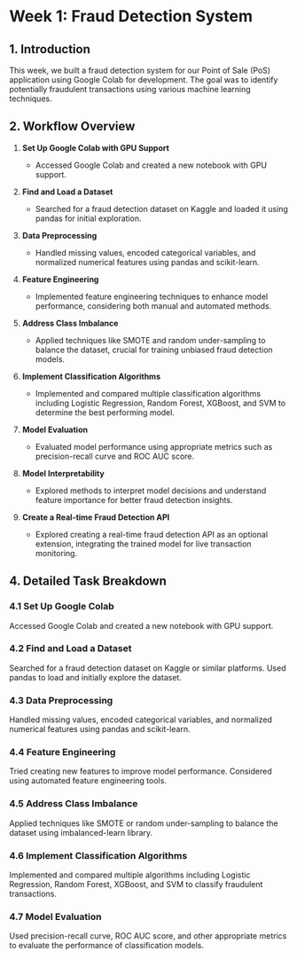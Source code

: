 # Week 1: Fraud Detection System

## 1. Introduction
This week, we built a fraud detection system for our Point of Sale (PoS) application using Google Colab for development. The goal was to identify potentially fraudulent transactions using various machine learning techniques.

## 2. Workflow Overview
1. **Set Up Google Colab with GPU Support**
   - Accessed Google Colab and created a new notebook with GPU support.

2. **Find and Load a Dataset**
   - Searched for a fraud detection dataset on Kaggle and loaded it using pandas for initial exploration.

3. **Data Preprocessing**
   - Handled missing values, encoded categorical variables, and normalized numerical features using pandas and scikit-learn.

4. **Feature Engineering**
   - Implemented feature engineering techniques to enhance model performance, considering both manual and automated methods.

5. **Address Class Imbalance**
   - Applied techniques like SMOTE and random under-sampling to balance the dataset, crucial for training unbiased fraud detection models.

6. **Implement Classification Algorithms**
   - Implemented and compared multiple classification algorithms including Logistic Regression, Random Forest, XGBoost, and SVM to determine the best performing model.

7. **Model Evaluation**
   - Evaluated model performance using appropriate metrics such as precision-recall curve and ROC AUC score.

8. **Model Interpretability**
   - Explored methods to interpret model decisions and understand feature importance for better fraud detection insights.

9. **Create a Real-time Fraud Detection API**
   - Explored creating a real-time fraud detection API as an optional extension, integrating the trained model for live transaction monitoring.

## 4. Detailed Task Breakdown

### 4.1 Set Up Google Colab
Accessed Google Colab and created a new notebook with GPU support.

### 4.2 Find and Load a Dataset
Searched for a fraud detection dataset on Kaggle or similar platforms. Used pandas to load and initially explore the dataset.

### 4.3 Data Preprocessing
Handled missing values, encoded categorical variables, and normalized numerical features using pandas and scikit-learn.

### 4.4 Feature Engineering
Tried creating new features to improve model performance. Considered using automated feature engineering tools.

### 4.5 Address Class Imbalance
Applied techniques like SMOTE or random under-sampling to balance the dataset using imbalanced-learn library.

### 4.6 Implement Classification Algorithms
Implemented and compared multiple algorithms including Logistic Regression, Random Forest, XGBoost, and SVM to classify fraudulent transactions.

### 4.7 Model Evaluation
Used precision-recall curve, ROC AUC score, and other appropriate metrics to evaluate the performance of classification models.

